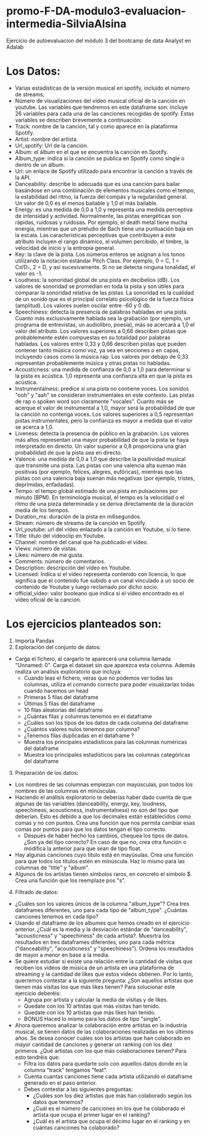 # promo-F-DA-modulo3-evaluacion-intermedia-SilviaAlsina
Ejercicio de autoevaluacion del módulo 3 del bootcamp de data Analyst en Adalab 

# Los Datos:
- Varias estadísticas de la versión musical en spotify, incluido el número de streams;
- Número de visualizaciones del vídeo musical oficial de la canción en youtube.
Las variables que tendremos en este dataframe son:
Incluye 26 variables para cada una de las canciones recogidas de spotify. Estas variables se describen brevemente a continuación:
- Track: nombre de la canción, tal y como aparece en la plataforma Spotify.
- Artist: nombre del artista.
- Url_spotify: Url de la canción.
- Album: el álbum en el que se encuentra la canción en Spotify.
- Album_type: indica si la canción se publica en Spotify como single o dentro de un álbum.
- Uri: un enlace de Spotify utilizado para encontrar la canción a través de la API.
- Danceability: describe lo adecuada que es una canción para bailar basándose en una combinación de elementos musicales como el tempo, la estabilidad del ritmo, la fuerza del compás y la regularidad general. Un valor de 0,0 es el menos bailable y 1,0 el más bailable.
- Energy: es una medida de 0,0 a 1,0 y representa una medida perceptiva de intensidad y actividad. Normalmente, las pistas energéticas son rápidas, ruidosas y ruidosas. Por ejemplo, el death metal tiene mucha energía, mientras que un preludio de Bach tiene una puntuación baja en la escala. Las características perceptivas que contribuyen a este atributo incluyen el rango dinámico, el volumen percibido, el timbre, la velocidad de inicio y la entropía general.
- Key: la clave de la pista. Los números enteros se asignan a los tonos utilizando la notación estándar Pitch Class. Por ejemplo, 0 = C, 1 = C♯/D♭, 2 = D, y así sucesivamente. Si no se detecta ninguna tonalidad, el valor es -1.
- Loudness: la sonoridad global de una pista en decibelios (dB). Los valores de sonoridad se promedian en toda la pista y son útiles para comparar la sonoridad relativa de las pistas. La sonoridad es la cualidad de un sonido que es el principal correlato psicológico de la fuerza física (amplitud). Los valores suelen oscilar entre -60 y 0 db.
- Speechiness: detecta la presencia de palabras habladas en una pista. Cuanto más exclusivamente hablada sea la grabación (por ejemplo, un programa de entrevistas, un audiolibro, poesía), más se acercará a 1,0 el valor del atributo. Los valores superiores a 0,66 describen pistas que probablemente estén compuestas en su totalidad por palabras habladas. Los valores entre 0,33 y 0,66 describen pistas que pueden contener tanto música como voz, ya sea en secciones o en capas, incluyendo casos como la música rap. Los valores por debajo de 0,33 representan probablemente música y otras pistas no habladas.
- Acousticness: una medida de confianza de 0,0 a 1,0 para determinar si la pista es acústica. 1,0 representa una confianza alta en que la pista es acústica.
- Instrumentalness: predice si una pista no contiene voces. Los sonidos "ooh" y "aah" se consideran instrumentales en este contexto. Las pistas de rap o spoken word son claramente "vocales". Cuanto más se acerque el valor de instrumental a 1,0, mayor será la probabilidad de que la canción no contenga voces. Los valores superiores a 0,5 representan pistas instrumentales, pero la confianza es mayor a medida que el valor se acerca a 1,0.
- Liveness: detecta la presencia de público en la grabación. Los valores más altos representan una mayor probabilidad de que la pista se haya interpretado en directo. Un valor superior a 0,8 proporciona una gran probabilidad de que la pista sea en directo.
- Valence: una medida de 0,0 a 1,0 que describe la positividad musical que transmite una pista. Las pistas con una valencia alta suenan más positivas (por ejemplo, felices, alegres, eufóricas), mientras que las pistas con una valencia baja suenan más negativas (por ejemplo, tristes, deprimidas, enfadadas).
- Tempo: el tempo global estimado de una pista en pulsaciones por minuto (BPM). En terminología musical, el tempo es la velocidad o el ritmo de una pieza determinada y se deriva directamente de la duración media de los tiempos.
- Duration_ms: duración de la pista en milisegundos.
- Stream: número de streams de la canción en Spotify.
- Url_youtube: url del vídeo enlazado a la canción en Youtube, si lo tiene.
- Title: título del videoclip en Youtube.
- Channel: nombre del canal que ha publicado el vídeo.
- Views: número de vistas.
- Likes: número de me gusta.
- Comments: número de comentarios.
- Description: descripción del vídeo en Youtube.
- Licensed: Indica si el vídeo representa contenido con licencia, lo que significa que el contenido fue subido a un canal vinculado a un socio de contenido de Youtube y luego reclamado por dicho socio.
- official_video: valor booleano que indica si el vídeo encontrado es el vídeo oficial de la canción.
# Los ejercicios planteados son:
1. Importa Pandas
2. Exploración del conjunto de datos:
- Carga el fichero, al cargarlo te aparecerá una columna llamada "Unnamed: 0". Carga el dataset sin que aparezca esta columna. Además realiza un análisis exploratorio que incluya:
    - Cuando leas el fichero, veras que no podemos ver todas las columnas, utiliza el comando correcto para poder visualizarlas todas cuando hacemos un head
    - Primeras 5 filas del dataframe
    - Últimas 5 filas del dataframe
    - 10 filas aleatorias del dataframe
    - ¿Cuántas filas y columnas tenemos en el dataframe
    - ¿Cuáles son los tipos de los datos de cada columna del dataframe
    - ¿Cuántos valores nulos tenemos por columna?
    - ¿Tenemos filas duplicadas en el dataframe ?
    - Muestra los principales estadísticos para las columnas numéricas del dataframe
    - Muestra los principales estadísticos para las columnas categóricas del dataframe
3. Preparación de los datos:
- Los nombres de las columnas empiezan con mayúsculas, pon todos los nombres de las columnas en minúsculas.
- Haciendo el análisis exploratorio te deberías haber dado cuenta de que algunas de las variables (danceability, energy, key, loudness, speechiness, acousticness, instrumentalness) no son del tipo que deberían. Esto es debido a que los decimales están establecidos como comas y no con puntos. Crea una función que nos permita cambiar esas comas por puntos para que los datos tengan el tipo correcto.
    - Después de haber hecho los cambios, chequea los tipos de datos. ¿Son ya del tipo correcto? En caso de que no, crea otra función o modifica la anterior para que sean de tipo float.
- Hay algunas canciones cuyo título está en mayúsulas. Crea una función para que todos los títulos estén en minúscula. Haz lo mismo para las columnas de "title" y "album".
- Algunos de los artistas tienen símbolos raros, en concreto el símbolo $. Crea una función que los reemplaze pos "s".
4. Filtrado de datos:
- ¿Cuáles son los valores únicos de la columna "album_type"? Crea tres dataframes diferentes, uno para cada tipo de "album_type". ¿Cuántas canciones tenemos en cada tipo?
- Usando el dataframe de los albumes que hemos creado en el ejercicio anterior. ¿Cuál es la media y la desviación estándar de "danceability", "acousticness" y "speechiness" de cada artista?. Muesrtra los resultados en tres dataframes diferentes, uno para cada métrica ("danceability", "acousticness" y "speechiness"). Ordena los resultados de mayor a menor en base a la media.
- Se quiere estudiar si existe una relación entre la cantidad de visitas que reciben los videos de música de un artista en una plataforma de streaming y la cantidad de likes que estos videos obtienen. Por lo tanto, querremos contestar a la siguiente pregunta: ¿Son aquellos artistas que tienen más visitas los que más likes tienen? Para solucionar este ejercicio deberéis:
    - Agrupa por artista y calcular la media de visitas y de likes.
    - Quedate con los 10 artistas que más visitas han tenido.
    - Quedate con los 10 artistas que más likes han tenido.
    - BONUS Haced lo mismo para los datos de tipo "single".
- Ahora queremos analizar la colaboración entre artistas en la industria musical, se tienen datos de las colaboraciones realizadas en los últimos años. Se desea conocer cuáles son los artistas que han colaborado en mayor cantidad de canciones y generar un ranking con los diez primeros. ¿Qué artistas con los que más colaboraciones tienen? Para esto tendréis que:
    - Filtra los datos para quedarte solo con aquellos datos donde en la columna "track" tengamos "feat".
    - Cuenta cuantas canciones tiene cada artista utilizando el dataframe generado en el paso anterior.
    - Debes contestar a las siguientes preguntas:
        - ¿Cuáles son los diez artistas que más han colaborado según los datos que tenemos?
        - ¿Cuál es el número de canciones en los que ha colaborado el artista que ocupa el primer lugar en el ranking?
        - ¿Cuál es el artista que ocupa el décimo lugar en el ranking y en cuántas canciones ha colaborado?
